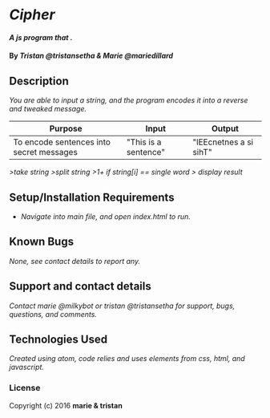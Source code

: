 # _Cipher_

#### _A js program that ._

#### By _**Tristan @tristansetha & Marie @mariedillard**_

## Description
_You are able to input a string, and the program encodes it into a reverse and tweaked message._

| Purpose | Input | Output |
| ------- | ----- | ------ |
| To encode sentences into secret messages | "This is a sentence" | "lEEcnetnes a si sihT" |


_>take string >split string >1+ if string[i] == single word > display result_

## Setup/Installation Requirements

* _Navigate into main file, and open index.html to run._

## Known Bugs

_None, see contact details to report any._

## Support and contact details

_Contact marie @milkybot or tristan @tristansetha for support, bugs, questions, and comments._

## Technologies Used

_Created using atom, code relies and uses elements from css, html, and javascript._

### License
Copyright (c) 2016 **marie & tristan**
